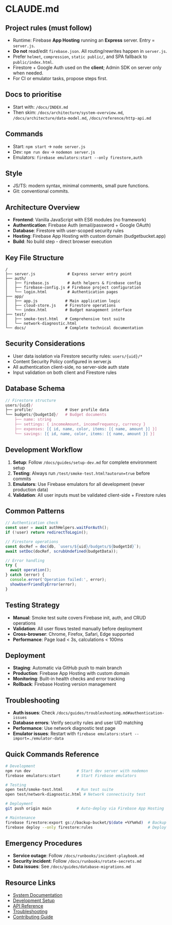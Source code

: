 # CLAUDE.md

## Project rules (must follow)
- Runtime: Firebase **App Hosting** running an **Express** server. Entry = `server.js`.
- **Do not** read/edit `firebase.json`. All routing/rewrites happen in `server.js`.
- Prefer `helmet`, `compression`, `static public/`, and SPA fallback to `public/index.html`.
- Firestore + Google Auth used on the **client**; Admin SDK on server only when needed.
- For CI or emulator tasks, propose steps first.

## Docs to prioritise
- Start with: `/docs/INDEX.md`
- Then skim: `/docs/architecture/system-overview.md`, `/docs/architecture/data-model.md`, `/docs/reference/http-api.md`

## Commands
- Start: `npm start` → `node server.js`
- Dev: `npm run dev` → `nodemon server.js`
- Emulators: `firebase emulators:start --only firestore,auth`

## Style
- JS/TS: modern syntax, minimal comments, small pure functions.
- Git: conventional commits.

## Architecture Overview
- **Frontend**: Vanilla JavaScript with ES6 modules (no framework)
- **Authentication**: Firebase Auth (email/password + Google OAuth)
- **Database**: Firestore with user-scoped security rules
- **Hosting**: Firebase App Hosting with custom domain (budgetbucket.app)
- **Build**: No build step - direct browser execution

## Key File Structure
```
/
├── server.js              # Express server entry point
├── auth/
│   ├── firebase.js        # Auth helpers & Firebase config
│   ├── firebase-config.js # Firebase project configuration
│   └── login.html         # Authentication pages
├── app/
│   ├── app.js            # Main application logic
│   ├── cloud-store.js    # Firestore operations
│   └── index.html        # Budget management interface
├── test/
│   ├── smoke-test.html   # Comprehensive test suite
│   └── network-diagnostic.html
└── docs/                 # Complete technical documentation
```

## Security Considerations
- User data isolation via Firestore security rules: `users/{uid}/*`
- Content Security Policy configured in server.js
- All authentication client-side, no server-side auth state
- Input validation on both client and Firestore rules

## Database Schema
```javascript
// Firestore structure
users/{uid}/
├── profile/              # User profile data
└── budgets/{budgetId}/   # Budget documents
    ├── name: string
    ├── settings: { incomeAmount, incomeFrequency, currency }
    ├── expenses: [{ id, name, color, items: [{ name, amount }] }]
    └── savings: [{ id, name, color, items: [{ name, amount }] }]
```

## Development Workflow
1. **Setup**: Follow `/docs/guides/setup-dev.md` for complete environment setup
2. **Testing**: Always run `/test/smoke-test.html?autorun=true` before commits
3. **Emulators**: Use Firebase emulators for all development (never production data)
4. **Validation**: All user inputs must be validated client-side + Firestore rules

## Common Patterns
```javascript
// Authentication check
const user = await authHelpers.waitForAuth();
if (!user) return redirectToLogin();

// Firestore operations  
const docRef = doc(db, `users/${uid}/budgets/${budgetId}`);
await setDoc(docRef, scrubUndefined(budgetData));

// Error handling
try {
  await operation();
} catch (error) {
  console.error('Operation failed:', error);
  showUserFriendlyError(error);
}
```

## Testing Strategy
- **Manual**: Smoke test suite covers Firebase init, auth, and CRUD operations
- **Validation**: All user flows tested manually before deployment
- **Cross-browser**: Chrome, Firefox, Safari, Edge supported
- **Performance**: Page load < 3s, calculations < 100ms

## Deployment
- **Staging**: Automatic via GitHub push to main branch
- **Production**: Firebase App Hosting with custom domain
- **Monitoring**: Built-in health checks and error tracking
- **Rollback**: Firebase Hosting version management

## Troubleshooting
- **Auth issues**: Check `/docs/guides/troubleshooting.md#authentication-issues`
- **Database errors**: Verify security rules and user UID matching
- **Performance**: Use network diagnostic test page
- **Emulator issues**: Restart with `firebase emulators:start --import=./emulator-data`

## Quick Commands Reference
```bash
# Development
npm run dev                    # Start dev server with nodemon
firebase emulators:start       # Start Firebase emulators

# Testing  
open test/smoke-test.html      # Run test suite
open test/network-diagnostic.html # Network connectivity test

# Deployment
git push origin main           # Auto-deploy via Firebase App Hosting

# Maintenance
firebase firestore:export gs://backup-bucket/$(date +%Y%m%d)  # Backup data
firebase deploy --only firestore:rules                        # Deploy rules
```

## Emergency Procedures
- **Service outage**: Follow `/docs/runbooks/incident-playbook.md`
- **Security incident**: Follow `/docs/runbooks/rotate-secrets.md`
- **Data issues**: See `/docs/guides/database-migrations.md`

## Resource Links
- [System Documentation](./docs/INDEX.md)
- [Development Setup](./docs/guides/setup-dev.md)  
- [API Reference](./docs/reference/http-api.md)
- [Troubleshooting](./docs/guides/troubleshooting.md)
- [Contributing Guide](./docs/contributing.md)
